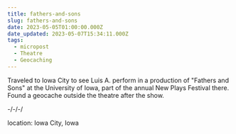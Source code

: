```yaml
---
title: fathers-and-sons
slug: fathers-and-sons
date: 2023-05-05T01:00:00.000Z
date_updated: 2023-05-07T15:34:11.000Z
tags: 
  - micropost
  - Theatre
  - Geocaching
---
```


Traveled to Iowa City to see Luis A. perform in a production of "Fathers and Sons" at the University of Iowa, part of the annual New Plays Festival there.  Found a geocache outside the theatre after the show.

-/-/-/

location: Iowa City, Iowa
